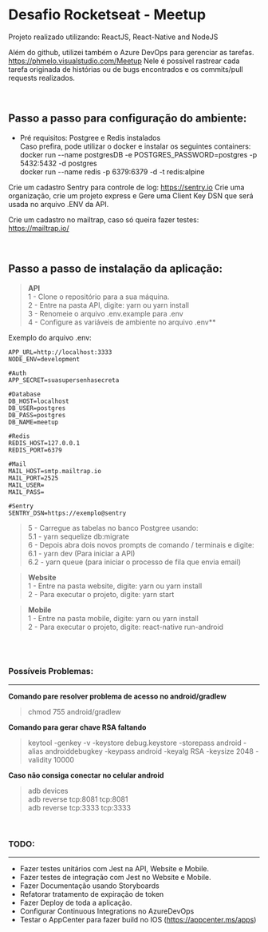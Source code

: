# Desafio Rocketseat - Meetup
Projeto realizado utilizando: ReactJS, React-Native and NodeJS


Além do github, utilizei também o Azure DevOps para gerenciar as tarefas. 
https://phmelo.visualstudio.com/Meetup
Nele é possível rastrear cada tarefa originada de histórias ou de bugs encontrados e os commits/pull requests realizados.

<br>

## Passo a passo para configuração do ambiente:
- Pré requisitos: Postgree e Redis instalados<br>
Caso prefira, pode utilizar o docker e instalar os seguintes containers:<br>
docker run --name postgresDB -e POSTGRES_PASSWORD=postgres -p 5432:5432 -d postgres<br>
docker run --name redis -p 6379:6379 -d -t redis:alpine

Crie um cadastro Sentry para controle de log:
https://sentry.io
Crie uma organização, crie um projeto express e Gere uma Client Key DSN que será usada no arquivo .ENV da API.


Crie um cadastro no mailtrap, caso só queira fazer testes:
https://mailtrap.io/

<br>

## Passo a passo de instalação da aplicação:<br>
>  **API**<br>
1 - Clone o repositório para a sua máquina.<br>
2 - Entre na pasta API, digite: yarn ou yarn install<br>
3 - Renomeie o arquivo .env.example para .env<br>
4 - Configure as variáveis de ambiente no arquivo .env**<br>

Exemplo do arquivo .env:<br>
			
	APP_URL=http://localhost:3333
	NODE_ENV=development
	
	#Auth
	APP_SECRET=suasupersenhasecreta
	
	#Database
	DB_HOST=localhost
	DB_USER=postgres
	DB_PASS=postgres
	DB_NAME=meetup
	
	#Redis
	REDIS_HOST=127.0.0.1
	REDIS_PORT=6379
	
	#Mail
	MAIL_HOST=smtp.mailtrap.io
	MAIL_PORT=2525
	MAIL_USER=
	MAIL_PASS=
	
	#Sentry
	SENTRY_DSN=https://exemplo@sentry

> 5 - Carregue as tabelas no banco Postgree usando: <br> 
5.1 - yarn sequelize db:migrate<br>
6 - Depois abra dois novos prompts de comando / terminais e digite:<br>
6.1 - yarn dev (Para iniciar a API)<br>
6.2 - yarn queue (para iniciar o processo de fila que envia email)




> **Website**<br>
1 - Entre na pasta website, digite: yarn ou yarn install<br>
2 - Para executar o projeto, digite: yarn start<br>



> **Mobile**<br>
1 - Entre na pasta mobile, digite: yarn ou yarn install<br>
2 - Para executar o projeto, digite: react-native run-android<br>

<br><br>



### Possíveis Problemas: 
---
**Comando pare resolver problema de acesso no android/gradlew**
> chmod 755 android/gradlew

**Comando para gerar chave RSA faltando**
> keytool -genkey -v -keystore debug.keystore -storepass android -alias androiddebugkey -keypass android -keyalg RSA -keysize 2048 -validity 10000

**Caso não consiga conectar no celular android** <br>
> adb devices<br>
adb reverse tcp:8081 tcp:8081<br>
adb reverse tcp:3333 tcp:3333

<br>




### TODO: 
---
* Fazer testes unitários com Jest na API, Website e Mobile.
* Fazer testes de integração com Jest no Website e Mobile.
* Fazer Documentação usando Storyboards
* Refatorar tratamento de expiração de token
* Fazer Deploy de toda a aplicação.
* Configurar Continuous Integrations no AzureDevOps
* Testar o AppCenter para fazer build no IOS (https://appcenter.ms/apps)










